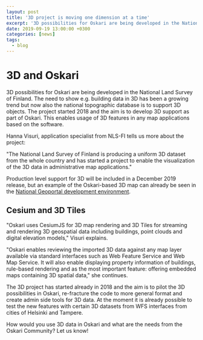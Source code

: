```yaml
---
layout: post
title: '3D project is moving one dimension at a time'
excerpt: '3D possibilities for Oskari are being developed in the National Land Survey of Finland'
date: 2019-09-19 13:00:00 +0300
categories: [news]
tags:
  - blog
---
```


# 3D and Oskari

3D possibilities for Oskari are being developed in the National Land Survey of Finland. The need to show e.g. building data in 3D has been a growing trend but now also the national topographic database is to support 3D objects. The project started 2018 and the aim is to develop 3D support as part of Oskari. This enables usage of 3D features in any map applications based on the software.

Hanna Visuri, application specialist from NLS-FI tells us more about the project:

"The National Land Survey of Finland is producing a uniform 3D dataset from the whole country and has started a project to enable the visualization of the 3D data in administrative map applications."

Production level support for 3D will be included in a December 2019 release, but an example of the Oskari-based 3D map can already be seen in the [National Geoportal development environment](https://demo-kartta.paikkatietoikkuna.fi).

## Cesium and 3D Tiles

"Oskari uses CesiumJS for 3D map rendering and 3D Tiles for streaming and rendering 3D geospatial data including buildings, point clouds and digital elevation models," Visuri explains.

"Oskari enables reviewing the imported 3D data against any map layer available via standard interfaces such as Web Feature Service and Web Map Service. It will also enable displaying property information of buildings, rule-based rendering and as the most important feature: offering embedded maps containing 3D spatial data," she continues.

The 3D project has started already in 2018 and the aim is to pilot the 3D possibilities in Oskari, re-fracture the code to more general format and create admin side tools for 3D data. At the moment it is already possible to test the new features with certain 3D datasets from WFS interfaces from cities of Helsinki and Tampere.

How would you use 3D data in Oskari and what are the needs from the Oskari Community? Let us know!
